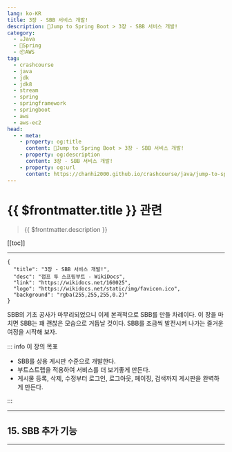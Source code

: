 ```yaml
---
lang: ko-KR
title: 3장 - SBB 서비스 개발!
description: 🍃Jump to Spring Boot > 3장 - SBB 서비스 개발!
category:
  - ☕️Java
  - 🍃Spring
  - 📦AWS
tag: 
  - crashcourse
  - java
  - jdk
  - jdk8
  - stream
  - spring
  - springframework
  - springboot
  - aws
  - aws-ec2
head:
  - - meta:
    - property: og:title
      content: 🍃Jump to Spring Boot > 3장 - SBB 서비스 개발!
    - property: og:description
      content: 3장 - SBB 서비스 개발!
    - property: og:url
      content: https://chanhi2000.github.io/crashcourse/java/jump-to-spring-boot/03.html
---
```


# {{ $frontmatter.title }} 관련

> {{ $frontmatter.description }}

[[toc]]

---

```component VPCard
{
  "title": "3장 - SBB 서비스 개발!",
  "desc": "점프 투 스프링부트 - WikiDocs",
  "link": "https://wikidocs.net/160025",
  "logo": "https://wikidocs.net/static/img/favicon.ico",
  "background": "rgba(255,255,255,0.2)"
}
```

SBB의 기초 공사가 마무리되었으니 이제 본격적으로 SBB를 만들 차례이다. 이 장을 마치면 SBB는 꽤 괜찮은 모습으로 거듭날 것이다. SBB를 조금씩 발전시켜 나가는 즐거운 여정을 시작해 보자.

::: info 이 장의 목표

- SBB를 상용 게시판 수준으로 개발한다.
- 부트스트랩을 적용하여 서비스를 더 보기좋게 만든다.
- 게시물 등록, 삭제, 수정부터 로그인, 로그아웃, 페이징, 검색까지 게시판을 완벽하게 만든다.

:::

---

## 15. SBB 추가 기능

---

<TagLinks />